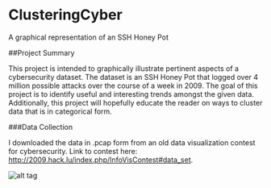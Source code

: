 # ClusteringCyber

A graphical representation of an SSH Honey Pot

##Project Summary

This project is intended to graphically illustrate pertinent aspects of a cybersecurity dataset.  The dataset is an SSH Honey Pot that
logged over 4 million possible attacks over the course of a week in 2009.  The goal of this project is to identify useful and interesting
trends amongst the given data.  Additionally, this project will hopefully educate the reader on ways to cluster data that is in categorical
form.

###Data Collection

I downloaded the data in .pcap form from an old data visualization contest for cybersecurity.  Link to contest here: http://2009.hack.lu/index.php/InfoVisContest#data_set.  

![alt tag](https://github.com/ajduncan3/ClusteringCyber/blob/master/Annotated_heat_map.png)
